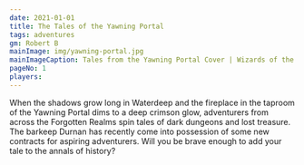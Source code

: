 ```yaml
---
date: 2021-01-01
title: The Tales of the Yawning Portal
tags: adventures
gm: Robert B
mainImage: img/yawning-portal.jpg
mainImageCaption: Tales from the Yawning Portal Cover | Wizards of the Coast
pageNo: 1
players:
---
```


When the shadows grow long in Waterdeep and the fireplace in the taproom of the Yawning Portal dims to a deep crimson glow, adventurers from across the Forgotten Realms spin tales of dark dungeons and lost treasure. The barkeep Durnan has recently come into possession of some new contracts for aspiring adventurers. Will you be brave enough to add your tale to the annals of history?
